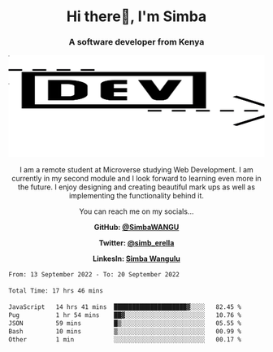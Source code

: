
<h1 align="center"> Hi there👋, I'm Simba</h1>
<h3 align="center">A software developer from Kenya</h3>

<img src="/arrow-svgrepo-com.svg" margin="auto" width="100%" height="200px">


<p align="center">I am a remote student at Microverse studying Web Development. I am currently in my second module and I look forward to learning even more in the future. I enjoy designing and creating beautiful mark ups as well as implementing the functionality behind it.</p>

<p align="center">You can reach me on my socials... </p>

<div align="center">

__<p>  GitHub: [@SimbaWANGU](https://github.com/SimbaWANGU)__  </p>
__<p> Twitter: [@simb_erella](https://twitter.com/simb_erella)__ </p>
__<p> LinkesIn: [Simba Wangulu](https://www.linkedin.com/in/simba-wangulu/)__ </p>

</div>

<!--START_SECTION:waka-->

```text
From: 13 September 2022 - To: 20 September 2022

Total Time: 17 hrs 46 mins

JavaScript   14 hrs 41 mins  ████████████████████▓░░░░   82.45 %
Pug          1 hr 54 mins    ██▓░░░░░░░░░░░░░░░░░░░░░░   10.76 %
JSON         59 mins         █▒░░░░░░░░░░░░░░░░░░░░░░░   05.55 %
Bash         10 mins         ▒░░░░░░░░░░░░░░░░░░░░░░░░   00.99 %
Other        1 min           ░░░░░░░░░░░░░░░░░░░░░░░░░   00.17 %
```

<!--END_SECTION:waka-->
